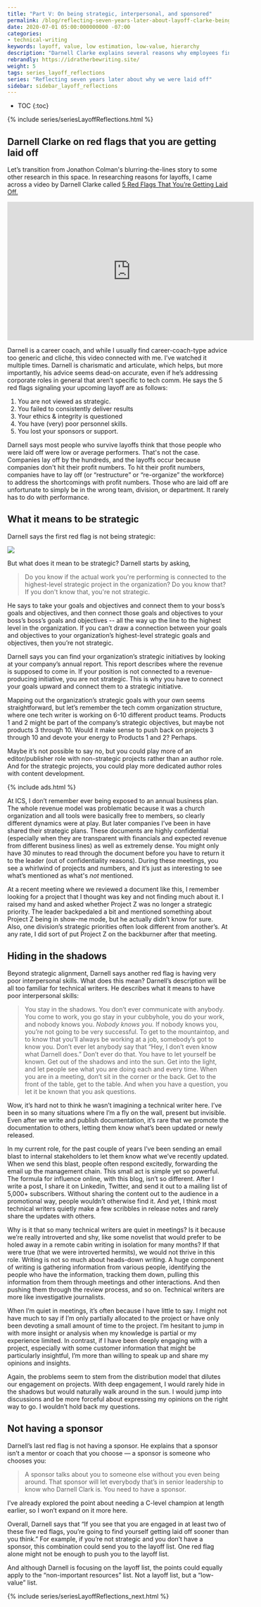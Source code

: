 ```yaml
---
title: "Part V: On being strategic, interpersonal, and sponsored"
permalink: /blog/reflecting-seven-years-later-about-layoff-clarke-being-strategic/
date: 2020-07-01 05:00:000000000 -07:00
categories:
- technical-writing
keywords: layoff, value, low estimation, low-value, hierarchy
description: "Darnell Clarke explains several reasons why employees find themselves on a layoff list. Some of the reasons include not being strategic, not being interpersonal (staying in the shadows), and not having a sponsor. <i>(Note: This post is divided up into six parts &mdash; see the navigation in the left sidebar or use the embedded menus.)</i>"
rebrandly: https://idratherbewriting.site/
weight: 5
tags: series_layoff_reflections
series: "Reflecting seven years later about why we were laid off"
sidebar: sidebar_layoff_reflections
---
```


* TOC
{:toc}

{% include series/seriesLayoffReflections.html %}

## Darnell Clarke on red flags that you are getting laid off

Let’s transition from Jonathon Colman's blurring-the-lines story to some other research in this space. In researching reasons for layoffs, I came across a video by Darnell Clarke called [5 Red Flags That You’re Getting Laid Off.](https://www.youtube.com/watch?v=NU82Rd9vc78)

<iframe width="560" height="315" src="https://www.youtube.com/embed/NU82Rd9vc78" frameborder="0" allow="accelerometer; autoplay; encrypted-media; gyroscope; picture-in-picture" allowfullscreen></iframe>

Darnell is a career coach, and while I usually find career-coach-type advice too generic and cliché, this video connected with me. I’ve watched it multiple times. Darnell is charismatic and articulate, which helps, but more importantly, his advice seems dead-on accurate, even if he’s addressing corporate roles in general that aren’t specific to tech comm. He says the 5 red flags signaling your upcoming layoff are as follows:

1. You are not viewed as strategic.
2. You failed to consistently deliver results
3. Your ethics & integrity is questioned
4. You have (very) poor personnel skills.
5. You lost your sponsors or support.

Darnell says most people who survive layoffs think that those people who were laid off were low or average performers. That's not the case. Companies lay off by the hundreds, and the layoffs occur because companies don't hit their profit numbers. To hit their profit numbers, companies have to lay off (or “restructure” or “re-organize” the workforce) to address the shortcomings with profit numbers. Those who are laid off are unfortunate to simply be in the wrong team, division, or department. It rarely has to do with performance.

## What it means to be strategic

Darnell says the first red flag is not being strategic:

<a href="https://www.youtube.com/embed/NU82Rd9vc78"><img src="https://s3.us-west-1.wasabisys.com/idbwmedia.com/images/darnell_strategic.png" /></a>

But what does it mean to be strategic? Darnell starts by asking,

> Do you know if the actual work you're performing is connected to the highest-level strategic project in the organization? Do you know that? If you don't know that, you're not strategic.

He says to take your goals and objectives and connect them to your boss’s goals and objectives, and then connect those goals and objectives to your boss’s boss’s goals and objectives -- all the way up the line to the highest level in the organization. If you can’t draw a connection between your goals and objectives to your organization’s highest-level strategic goals and objectives, then you’re not strategic.

Darnell says you can find your organization’s strategic initiatives by looking at your company’s annual report. This report describes where the revenue is supposed to come in. If your position is not connected to a revenue-producing initiative, you are not strategic. This is why you have to connect your goals upward and connect them to a strategic initiative.

Mapping out the organization’s strategic goals with your own seems straightforward, but let’s remember the tech comm organization structure, where one tech writer is working on 6-10 different product teams. Products 1 and 2 might be part of the company’s strategic objectives, but maybe not products 3 through 10. Would it make sense to push back on projects 3 through 10 and devote your energy to Products 1 and 2? Perhaps.

Maybe it’s not possible to say no, but you could play more of an editor/publisher role with non-strategic projects rather than an author role. And for the strategic projects, you could play more dedicated author roles with content development.

{% include ads.html %}

At ICS, I don’t remember ever being exposed to an annual business plan. The whole revenue model was problematic because it was a church organization and all tools were basically free to members, so clearly different dynamics were at play. But later companies I’ve been in have shared their strategic plans. These documents are highly confidential (especially when they are transparent with financials and expected revenue from different business lines) as well as extremely dense. You might only have 30 minutes to read through the document before you have to return it to the leader (out of confidentiality reasons). During these meetings, you see a whirlwind of projects and numbers, and it’s just as interesting to see what’s mentioned as what's *not* mentioned.

At a recent meeting where we reviewed a document like this, I remember looking for a project that I thought was key and not finding much about it. I raised my hand and asked whether Project Z was no longer a strategic priority. The leader backpedaled a bit and mentioned something about Project Z being in show-me mode, but he actually didn’t know for sure. Also, one division’s strategic priorities often look different from another’s. At any rate, I did sort of put Project Z on the backburner after that meeting.

## Hiding in the shadows

Beyond strategic alignment, Darnell says another red flag is having very poor interpersonal skills. What does this mean? Darnell’s description will be all too familiar for technical writers. He describes what it means to have poor interpersonal skills:

> You stay in the shadows. You don’t ever communicate with anybody. You come to work, you go stay in your cubbyhole, you do your work, and nobody knows you. _Nobody knows you._ If nobody knows you, you’re not going to be very successful. To get to the mountaintop, and to know that you’ll always be working at a job, somebody’s got to know you. Don’t ever let anybody say that “Hey, I don’t even know what Darnell does.” Don’t ever do that. You have to let yourself be known. Get out of the shadows and into the sun. Get into the light, and let people see what you are doing each and every time. When you are in a meeting, don’t sit in the corner or the back. Get to the front of the table, get to the table. And when you have a question, you let it be known that you ask questions.

Wow, it’s hard not to think he wasn’t imagining a technical writer here. I’ve been in so many situations where I’m a fly on the wall, present but invisible. Even after we write and publish documentation, it’s rare that we promote the documentation to others, letting them know what’s been updated or newly released.

In my current role, for the past couple of years I’ve been sending an email blast to internal stakeholders to let them know what we’ve recently updated. When we send this blast, people often respond excitedly, forwarding the email up the management chain. This small act is simple yet so powerful. The formula for influence online, with this blog, isn’t so different. After I write a post, I share it on Linkedin, Twitter, and send it out to a mailing list of 5,000+ subscribers. Without sharing the content out to the audience in a promotional way, people wouldn’t otherwise find it. And yet, I think most technical writers quietly make a few scribbles in release notes and rarely share the updates with others.

Why is it that so many technical writers are quiet in meetings? Is it because we’re really introverted and shy, like some novelist that would prefer to be holed away in a remote cabin writing in isolation for many months? If that were true (that we were introverted hermits), we would not thrive in this role. Writing is not so much about heads-down writing. A huge component of writing is gathering information from various people, identifying the people who have the information, tracking them down, pulling this information from them through meetings and other interactions. And then pushing them through the review process, and so on. Technical writers are more like investigative journalists.

When I’m quiet in meetings, it’s often because I have little to say. I might not have much to say if I’m only partially allocated to the project or have only been devoting a small amount of time to the project. I’m hesitant to jump in with more insight or analysis when my knowledge is partial or my experience limited. In contrast, if I have been deeply engaging with a project, especially with some customer information that might be particularly insightful, I’m more than willing to speak up and share my opinions and insights.

Again, the problems seem to stem from the distribution model that dilutes our engagement on projects. With deep engagement, I would rarely hide in the shadows but would  naturally walk around in the sun. I would jump into discussions and be more forceful about expressing my opinions on the right way to go. I wouldn’t hold back my questions.

## Not having a sponsor

Darnell’s last red flag is not having a sponsor. He explains that a sponsor isn’t a mentor or coach that you choose &mdash; a sponsor is someone who chooses you:

> A sponsor talks about you to someone else without you even being around. That sponsor will let everybody that’s in senior leadership to know who Darnell Clark is. You need to have a sponsor.

I’ve already explored the point about needing a C-level champion at length earlier, so I won’t expand on it more here.

Overall, Darnell says that “If you see that you are engaged in at least two of these five red flags, you’re going to find yourself getting laid off sooner than you think.” For example, if you’re not strategic and you don’t have a sponsor, this combination could send you to the layoff list. One red flag alone might not be enough to push you to the layoff list.

And although Darnell is focusing on the layoff list, the points could equally apply to the “non-important resources” list. Not a layoff list, but a “low-value” list.

{% include series/seriesLayoffReflections_next.html %}
